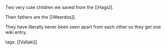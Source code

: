 Two very cute children we saved from the [[Hags]].

Their fathers are the [[Weerdos]].

They have literally never been seen apart from each other so they get one wiki entry.

tags: [[Vallaki]]